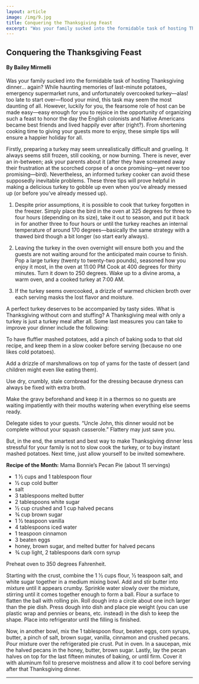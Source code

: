 ```yaml
---
layout: article
image: /img/9.jpg
title: Conquering the Thanksgiving Feast
excerpt: "Was your family sucked into the formidable task of hosting Thanksgiving dinner... again?"
---
```


<h2>Conquering the Thanksgiving Feast</h2>
<h4>By Bailey Mirmelli</h4>

Was your family sucked into the formidable task of hosting Thanksgiving dinner... again? While haunting memories of last-minute potatoes, emergency supermarket runs, and unfortunately overcooked turkey—alas! too late to start over—flood your mind, this task may seem the most daunting of all. However, luckily for you, the fearsome role of host can be made easy—easy enough for you to rejoice in the opportunity of organizing such a feast to honor the day the English colonists and Native Americans became best friends and lived happily ever after (right?). From shortening cooking time to giving your guests more to enjoy, these simple tips will ensure a happier holiday for all.

Firstly, preparing a turkey may seem unrealistically difficult and grueling. It always seems still frozen, still cooking, or now burning. There is never, ever an in-between; ask your parents about it (after they have screamed away their frustration at the scorched corpse of a once promising—yet never too promising—bird). Nevertheless, an informed turkey cooker can avoid these supposedly inevitable problems. These three tips will prove helpful in making a delicious turkey to gobble up even when you’ve already messed up (or before you’ve already messed up).

1. Despite prior assumptions, it is possible to cook that turkey forgotten in the freezer. Simply place the bird in the oven at 325 degrees for three to four hours (depending on its size), take it out to season, and put it back in for another three to four hours or until the turkey reaches an internal temperature of around 170 degrees—basically the same strategy with a thawed bird though a bit longer (so start early always).

2. Leaving the turkey in the oven overnight will ensure both you and the guests are not waiting around for the anticipated main course to finish. Pop a large turkey (twenty to twenty-two pounds), seasoned how you enjoy it most, in the oven at 11:00 PM Cook at 400 degrees for thirty minutes. Turn it down to 250 degrees. Wake up to a divine aroma, a warm oven, and a cooked turkey at 7:00 AM.

3. If the turkey seems overcooked, a drizzle of warmed chicken broth over each serving masks the lost flavor and moisture.

A perfect turkey deserves to be accompanied by tasty sides. What is Thanksgiving without corn and stuffing? A Thanksgiving meal with only a turkey is just a turkey meal after all. Some last measures you can take to improve your dinner include the following:

To have fluffier mashed potatoes, add a pinch of baking soda to that old recipe, and keep them in a slow cooker before serving (because no one likes cold potatoes).

Add a drizzle of marshmallows on top of yams for the taste of dessert (and children might even like eating them).

Use dry, crumbly, stale cornbread for the dressing because dryness can always be fixed with extra broth.

Make the gravy beforehand and keep it in a thermos so no guests are waiting impatiently with their mouths watering when everything else seems ready.

Delegate sides to your guests. “Uncle John, this dinner would not be complete without your squash casserole.” Flattery may just save you.

But, in the end, the smartest and best way to make Thanksgiving dinner less stressful for your family is not to slow cook the turkey, or to buy instant mashed potatoes. Next time, just allow yourself to be invited somewhere.

<b>Recipe of the Month:</b>
Mama Bonnie’s Pecan Pie (about 11 servings)
<ul>
<li>1 1⁄2 cups and 1 tablespoon flour</li>
<li>1⁄2 cup cold butter</li>
<li>salt</li>
<li>3 tablespoons melted butter</li>
<li>2 tablespoons white sugar</li>
<li>1⁄2 cup crushed and 1 cup halved pecans</li>
<li>3⁄4 cup brown sugar</li>
<li>1 1⁄2 teaspoon vanilla</li>
<li>4 tablespoons iced water</li>
<li>1 teaspoon cinnamon</li>
<li>3 beaten eggs</li>
<li>honey, brown sugar, and melted butter for halved pecans</li>
<li>3⁄4 cup light, 2 tablespoons dark corn syrup</li>
</ul>

Preheat oven to 350 degrees Fahrenheit.

Starting with the crust, combine the 1 1⁄2 cups flour, 1⁄2 teaspoon salt, and white sugar together in a medium mixing bowl. Add and stir butter into mixture until it appears crumby. Sprinkle water slowly over the mixture, stirring until it comes together enough to form a ball. Flour a surface to flatten the ball with rolling pin. Roll dough into a circle about one inch larger than the pie dish. Press dough into dish and place pie weight (you can use plastic wrap and pennies or beans, etc. instead) in the dish to keep the shape. Place into refrigerator until the filling is finished.

Now, in another bowl, mix the 1 tablespoon flour, beaten eggs, corn syrups, butter, a pinch of salt, brown sugar, vanilla, cinnamon and crushed pecans. Pour mixture over the refrigerated pie crust. Put in oven. In a saucepan, mix the halved pecans in the honey, butter, brown sugar. Lastly, lay the pecan halves on top for the last fifteen minutes of baking, or until firm. Cover it with aluminum foil to preserve moistness and allow it to cool before serving after that Thanksgiving dinner.

<hr style="border-color:#7D7D7D;height:0.5px;">


